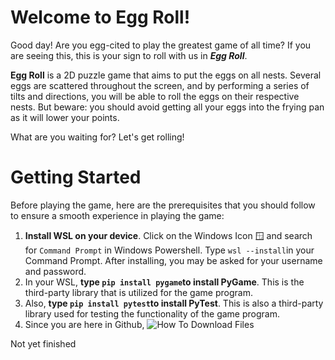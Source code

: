 # Welcome to Egg Roll!

Good day! Are you egg-cited to play the greatest game of all time? If you are seeing this, this is your sign to roll with us in ***Egg Roll***.

**Egg Roll** is a 2D puzzle game that aims to put the eggs on all nests. Several eggs are scattered throughout the screen, and by performing a series of tilts and directions, you will be able to roll the eggs on their respective nests. But beware: you should avoid getting all your eggs into the frying pan as it will lower your points. 

What are you waiting for? Let's get rolling!


# Getting Started

Before playing the game, here are the prerequisites that you should follow to ensure a smooth experience in playing the game:

 1. **Install WSL on your device**. Click on the Windows Icon 🪟 and search for `Command Prompt` in Windows Powershell. Type `wsl --install`in your Command Prompt. After installing, you may be asked for your username and password. 
 2. In your WSL, **type `pip install pygame`to install PyGame**. This is the third-party library that is utilized for the game program.
 3. Also, **type `pip install pytest`to install PyTest**. This is also a third-party library used for testing the functionality of the game program.
 4. Since you are here in Github, ![How To Download Files](https://photos.app.goo.gl/X9gzmszWwjT1nGhC8)

Not yet finished
